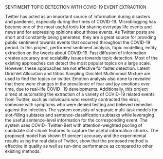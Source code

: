 SENTIMENT TOPIC DETECTION WITH COVID-19 EVENT EXTRACTION

Twitter has acted as an important source of information during disasters and
pandemic, especially during the times of COVID-19. Microblogging has become one
of the most useful tools for sharing everyday life events and news and for expressing
opinions about those events. As Twitter posts are short and constantly being
generated, they are a great source for providing public sentiment towards events that
occurred throughout the COVID-19 period. In this project, performed sentiment
analysis, topic modelling, entity extraction on the tweets about COVID-19. Fast
diffusion of information creates accuracy and scalability issues towards topic
detection. Most of the existing approaches can detect the most popular topics on a
large scale. However, these approaches are not effective for faster detection. Latent
Dirichlet Allocation and Gibbs Sampling Dirichlet Multinomial Mixture are used to
find the topics on twitter. Emotion analysis also done to revealed that there were
changes in the prevalence of fear and joy emotions over time, due to real-life COVID-
19 developments. Additionally, this project aimed at automating the extraction of a
variety of COVID-19 related events from Twitter, such as individuals who recently
contracted the virus, someone with symptoms who were denied testing and believed
remedies against the infection. The system consists of separate multi-task models for
slot-filling subtasks and sentence-classification subtasks while leveraging the useful
sentence-level information for the corresponding event. The system uses COVID-
Twitter-Bert with attention-weighted pooling of candidate slot-chunk features to
capture the useful information chunks. The proposed model has shown 91 percent
accuracy and the experimental results using the real data of Twitter, show that the
proposed method is effective in quality as well as run-time performance as compared
to other existing methods.
